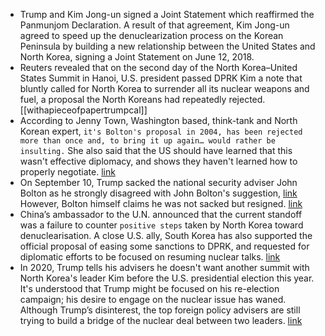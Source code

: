 - Trump and Kim Jong-un signed a Joint Statement which reaffirmed the Panmunjom Declaration. A result of that agreement, Kim Jong-un agreed to speed up the denuclearization process on the Korean Peninsula by building a new relationship between the United States and North Korea, signing a Joint Statement on June 12, 2018.
- Reuters revealed that on the second day of the North Korea–United States Summit in Hanoi, U.S. president passed DPRK Kim a note that bluntly called for North Korea to surrender all its nuclear weapons and fuel, a proposal the North Koreans had repeatedly rejected. [[withapieceofpapertrumpcal]]
- According to Jenny Town, Washington based, think-tank and North Korean expert, `it's Bolton's proposal in 2004, has been rejected more than once and, to bring it up again… would rather be insulting.` She also said that the US should have learned that this wasn't effective diplomacy, and shows they haven't learned how to properly negotiate. [link](https://www.reuters.com/article/us-northkorea-usa-document-exclusive/exclusive-with-a-piece-of-paper-trump-called-on-kim-to-hand-over-nuclear-weapons-idUSKCN1RA2NR)
- On September 10, Trump sacked the national security adviser John Bolton as he strongly disagreed with John Bolton's suggestion, [link](https://www.news.com.au/finance/work/leaders/sacked-national-security-adviser-john-boltons-legacy-of-turmoil/news-story/7d35044f50c60f1cbefd4e9282f44044) However, Bolton himself claims he was not sacked but resigned. [link](https://www.nytimes.com/2019/09/11/podcasts/the-daily/john-bolton-is-fired-or-did-he-resign.html?showTranscript=1)
- China’s ambassador to the U.N. announced that the current standoff was a failure to counter `positive steps` taken by North Korea toward denuclearisation. A close U.S. ally, South Korea has also supported the official proposal of easing some sanctions to DPRK, and requested for diplomatic efforts to be focused on resuming nuclear talks. [link](https://www.reuters.com/article/us-northkorea-usa-un-china-analysis/u-s-led-pressure-fractures-as-china-russia-push-for-north-korea-sanctions-relief-idUSKBN1YL0OX)
- In 2020, Trump tells his advisers he doesn't want another summit with North Korea's leader Kim before the U.S. presidential election this year. It's understood that Trump might be focused on his re-election campaign; his desire to engage on the nuclear issue has waned. Although Trump’s disinterest, the top foreign policy advisers are still trying to build a bridge of the nuclear deal between two leaders. [link](https://www.bbc.com/news/world-asia-51074956)